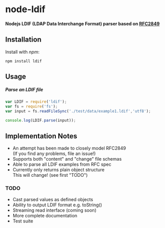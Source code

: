 # node-ldif
#### Nodejs LDIF (LDAP Data Interchange Format) parser based on [RFC2849](https://github.com/tapmodo/node-ldif/blob/master/docs/rfc2849.md)

## Installation

Install with *npm*:

    npm install ldif

## Usage

##### Parse an LDIF file
```javascript
var LDIF = require('ldif');
var fs = require('fs');
var input = fs.readFileSync('./test/data/example1.ldif','utf8');

console.log(LDIF.parse(input));
```

## Implementation Notes

  * An attempt has been made to closely model RFC2849  
    (If you find any problems, file an issue!)
  * Supports both "content" and "change" file schemas
  * Able to parse all LDIF examples from RFC spec
  * Currently only returns plain object structure  
    This will change! (see first "TODO")

### TODO

  * Cast parsed values as defined objects
  * Ability to output LDIF format e.g. toString()
  * Streaming read interface (coming soon)
  * More complete documentation
  * Test suite

